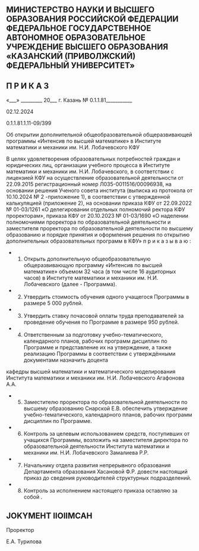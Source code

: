 <!-- image -->

## МИНИСТЕРСТВО НАУКИ И ВЫСШЕГО ОБРАЗОВАНИЯ РОССИЙСКОЙ ФЕДЕРАЦИИ ФЕДЕРАЛЬНОЕ ГОСУДАРСТВЕННОЕ АВТОНОМНОЕ ОБРАЗОВАТЕЛЬНОЕ УЧРЕЖДЕНИЕ ВЫСШЕГО ОБРАЗОВАНИЯ «КАЗАНСКИЙ (ПРИВОЛЖСКИЙ) ФЕДЕРАЛЬНЫЙ УНИВЕРСИТЕТ»

## П Р И К А З

«\_\_\_» \_\_\_\_\_\_\_\_\_ 20\_\_\_ г.                            Казань                            № 0.1.1.81\_\_\_\_\_\_\_\_\_\_\_

02.12.2024

0.1.1.81.1.11-09/399

Об открытии дополнительной общеобразовательной общеразвивающей программы «Интенсив по высшей математике» в Институте математики и механики им. Н.И. Лобачевского КФУ

В  целях  удовлетворения  образовательных  потребностей  граждан  и  юридических лиц, организации учебного процесса в Институте математики и механики им. Н.И. Лобачевского, в соответствии с лицензией КФУ на осуществление образовательной деятельности от 22.09.2015 регистрационный номер Л035-0011516/00096938, на основании решения Ученого совета института (выписка из протокола от 10.10.2024 № 2 -приложение 1), в соответствии с утвержденной калькуляцией (приложение 2), на основании приказа КФУ от 22.09.2022 № 01-03/1261 «О делегировании отдельных полномочий ректора КФУ  проректорам», приказа КФУ  от 20.10.2023 № 01-03/1690 «О наделении полномочиями проректора по образовательной деятельности и заместителя проректора по образовательной деятельности по высшему образованию и порядке принятия и оформления решения по открытию дополнительных образовательных программ в КФУ» п р и к а з ы в а ю :

- 1. Открыть дополнительную общеобразовательную общеразвивающую программу «Интенсив по высшей математике» объемом 32 часа (в том числе 16 аудиторных часов)  в Институте математики и механики им. Н.И. Лобачевского (далее - Программа).
- 2. Утвердить стоимость обучения одного учащегося Программы в размере 5 000 рублей.
- 3. Утвердить ставку почасовой оплаты труда преподавателей за проведение обучения по Программе в размере 950 рублей.
- 4. Ответственным  за  подготовку учебно-тематического, календарного планов, рабочих программ дисциплин по Программе и представление их на утверждение, а также реализацию Программы в соответствии с утверждёнными документами назначить доцента

кафедры высшей математики и математического моделирования Института математики и механики им. Н.И. Лобачевского Агафонова А.А.

- 5. Заместителю проректора по образовательной деятельности по высшему образованию Снарской Е.В. обеспечить утверждение учебно-тематического, календарного планов, рабочих программ дисциплин по Программе.
- 6. Контроль  за  целевым  использованием  средств,  поступивших  от  учащихся Программы,  возложить  на  заместителя  директора  по  образовательной  деятельности Института математики и механики им. Н.И. Лобачевского Замалиева Р.Р.
- 7. Начальнику отдела развития непрерывного образования Департамента образования  Хасановой  Ф.Р.  довести  настоящий  приказ  до  сведения  руководителей структурных подразделений.
- 8. Контроль за исполнением настоящего приказа оставляю за собой .

## JOKYMEHT IIOIIMCAH

Проректор

Е.А. Турилова